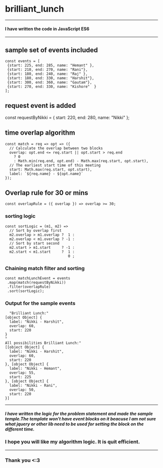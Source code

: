 # brilliant_lunch
---
#### I have written the code in JavaScript ES6
---
## sample set of events included
```
const events = [
 {start: 225, end: 285, name: "Hemant" },
 {start: 210, end: 270, name: "Rani"},
 {start: 180, end: 240, name: "Raj" },
 {start: 180, end: 330, name: "Harshit"},
 {start: 300, end: 360, name: "Gautam"},
 {start: 270, end: 330, name: "Kishore"  }
];
```
## request event is added
const requestByNikki = { start: 220, end: 280, name: "Nikki" };

## time overlap algorithm
```
const match = req => opt => ({
  // Calculate the overlap between two blocks
  overlap: opt.end <= req.start || opt.start > req.end
    ? 0
    : Math.min(req.end, opt.end) - Math.max(req.start, opt.start),
  // The earliest start time of this meeting
  start: Math.max(req.start, opt.start),
  label: `${req.name} - ${opt.name}`
});
```

## Overlap rule for 30 or mins
```
const overlapRule = ({ overlap }) => overlap >= 30;
```

### sorting logic
```
const sortLogic = (m1, m2) => 
  // Sort by overlap first
  m2.overlap > m1.overlap ?  1 : 
  m2.overlap < m1.overlap ? -1 :
  // Sort by start second
  m2.start > m1.start     ? -1 :
  m2.start < m1.start     ?  1 :
                             0 ;
  ```
                             
 ### Chaining match filter and sorting
 ```
const matchLunchEvent = events
  .map(match(requestByNikki))
  .filter(overlapRule)
  .sort(sortLogic);
 ```
 
### Output for the sample events
```
  "Brilliant Lunch:"
[object Object] {
  label: "Nikki - Harshit",
  overlap: 60,
  start: 220
}
"
All possibilities Brilliant Lunch:"
[[object Object] {
  label: "Nikki - Harshit",
  overlap: 60,
  start: 220
}, [object Object] {
  label: "Nikki - Hemant",
  overlap: 55,
  start: 225
}, [object Object] {
  label: "Nikki - Rani",
  overlap: 50,
  start: 220
}]
```
---
  ##### I have written the logic for the problem statement and made the sample temple.The template won't have event blocks on it beacuse I am not sure what jquery or other lib need to be used for setting the block on the different time.
  
  ### I hope you will like my algorithm logic. It is quit efficient.
  ---
  ### Thank you <:3
